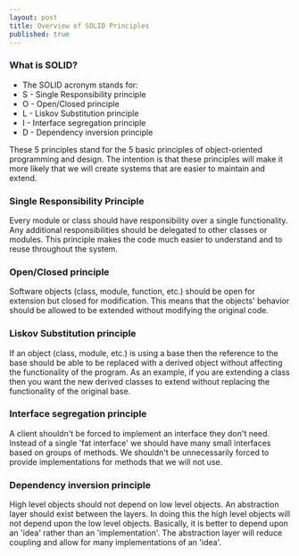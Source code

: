 ```yaml
---
layout: post
title: Overview of SOLID Principles
published: true
---
```



### What is SOLID?

<ul>
<li>The SOLID acronym stands for:
<li>S - Single Responsibility principle
<li>O - Open/Closed principle
<li>L - Liskov Substitution principle
<li>I - Interface segregation principle
<li>D - Dependency inversion principle
</ul>

These 5 principles stand for the 5 basic principles of object-oriented programming and design. The intention is that these principles will make it more likely that we will create systems that are easier to maintain and extend.


### Single Responsibility Principle

Every module or class should have responsibility over a single functionality. Any additional responsibilities should be delegated to other classes or modules. This principle makes the code much easier to understand and to reuse throughout the system.


### Open/Closed principle

Software objects (class, module, function, etc.) should be open for extension but closed for modification. This means that the objects' behavior should be allowed to be extended without modifying the original code.


### Liskov Substitution principle

If an object (class, module, etc.) is using a base then the reference to the base should be able to be replaced with a derived object without affecting the functionality of the program. As an example, if you are extending a class then you want the new derived classes to extend without replacing the functionality of the original base.


### Interface segregation principle

A client shouldn't be forced to implement an interface they don't need. Instead of a single 'fat interface' we should have many small interfaces based on groups of methods. We shouldn't be unnecessarily forced to provide implementations for methods that we will not use.


### Dependency inversion principle

High level objects should not depend on low level objects. An abstraction layer should exist between the layers. In doing this the high level objects will not depend upon the low level objects. Basically, it is better to depend upon an 'idea' rather than an 'implementation'. The abstraction layer will reduce coupling and allow for many implementations of an 'idea'.
